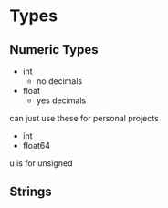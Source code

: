 # Types

## Numeric Types
- int
  - no decimals
- float
  - yes decimals

can just use these for personal projects 
- int
- float64

u is for unsigned

## Strings